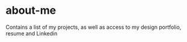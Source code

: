 # about-me
Contains a list of my projects, as well as access to my design portfolio, resume and Linkedin
